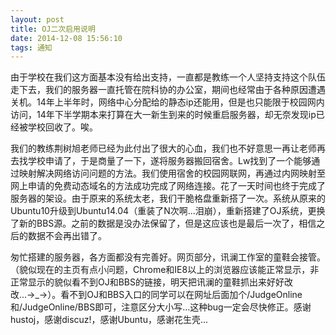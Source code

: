 ```yaml
---
layout: post
title: OJ二次启用说明
date: 2014-12-08 15:56:10
tags: 通知
---
```


由于学校在我们这方面基本没有给出支持，一直都是教练一个人坚持支持这个队伍走下去，我们的服务器一直托管在院科协的办公室，期间也经常由于各种原因遭遇关机。14年上半年时，网络中心分配给的静态ip还能用，但是也只能限于校园网内访问，14年下半学期本来打算在大一新生到来的时候重启服务器，却无奈发现ip已经被学校回收了。唉。

我们的教练荆树旭老师已经为此付出了很大的心血，我们也不好意思一再让老师再去找学校申请了，于是商量了一下，遂将服务器搬回宿舍。Lw找到了一个能够通过映射解决网络访问问题的方法。我们使用宿舍的校园网联网，再通过内网映射至网上申请的免费动态域名的方法成功完成了网络连接。花了一天时间也终于完成了服务器的架设。由于原来的系统太老，我们干脆格盘重新搭了一次。系统从原来的Ubuntu10升级到Ubuntu14.04（重装了N次啊...泪崩），重新搭建了OJ系统，更换了新的BBS源。之前的数据是没办法保留了，但是这应该也是最后一次了，相信之后的数据不会再出错了。

匆忙搭建的服务器，各方面都没有完善好。网页部分，讯澜工作室的童鞋会接管。（貌似现在的主页有点小问题，Chrome和IE8以上的浏览器应该能正常显示，非正常显示的貌似看不到OJ和BBS的链接，明天把讯澜的童鞋抓出来好好改改...→_→）。看不到OJ和BBS入口的同学可以在网址后面加个/JudgeOnline和/JudgeOnline/BBS即可，注意区分大小写...这种bug一定会尽快修正。感谢hustoj，感谢discuz!，感谢Ubuntu，感谢花生壳...
